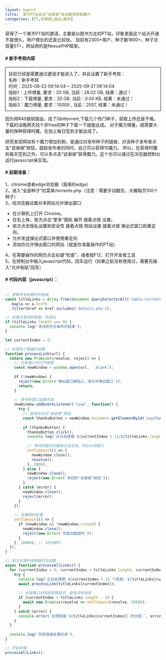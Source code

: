 ```yaml
---
layout: mypost
title:  某齐PT站自动“说谢谢”自动脚本获取魔力
categories: [PT,说谢谢,自动,脚本]
---
```


获得了一个某齐PT站的邀请，主要是以图书为主的PT站，印象里面这个站点开通不是很久，用户增长的还是比较快。
目前有2300+用户，种子数1800+，种子总容量5T+，网站用的是NexusPHP框架。

#### # 新手考核内容

<div style="border: 1px solid black; padding: 10px;">
目前已经是需要通过邀请才能进入了，并且设置了新手考核：  <br>
名称：新手考核<br>
时间：2025-08-22 09:14:04 ~ 2025-09-21 09:14:04 <br>
指标1：上传增量, 要求：20 GB, 当前：28.02 GB, 结果：通过！ <br>
指标2：下载增量, 要求：20 GB, 当前：0.00 KB, 结果：未通过！ <br>
指标3：魔力增量, 要求：10000 , 当前：2557, 结果：未通过！ <br>
</div>

因为用R4S做软路由，挂了Qbittorrent,下载几个热门种子，获取上传还是不难。下载的话晚两天找个非free的种子下载一下就能达成。
对于魔力增量，就需要大量的保种获得时魔，在加上每日签到才能达成了。

研究发现网站有个魔力增加机制，是通过对发布种子的链接，对该种子发布者点击“说谢谢”按钮，鼓励发布者的同时，自己可以获得10魔力。
所以，在获得时魔和每天签到之外，可以多点击“说谢谢”获得魔力。这个也可以通过在浏览器控制台运行javascript来实现。

#### # 前期准备： 
1，chrome或者edge浏览器（我用的edge） <br>
2，进入“全部种子”的菜单/torrents.php（注意：需要手动翻页，大概每页100个种子） <br>
3，给浏览器设置对本网站允许弹出窗口 <br>
- 在计算机上打开 Chrome。
- 在右上角，依次点击“更多”图标 展开 接着点按 设置。
- 依次点击隐私设置和安全性 接着点按 网站设置 接着点按 弹出式窗口和重定向。
- 允许发送弹出式窗口并使用重定向
- 添加你允许弹出窗口的网站（就是你准备操作的PT站） <br>

4，在需要操作的网页点击右键“检查”，或者按F12，打开开发者工具 <br>
5，在控制台中输入javascript代码，回车运行（如果之前没有使用过，需要先输入“允许粘贴”回车） <br>

#### # 代码内容（javascript）：


```javascript

// 获取所有标题列的链接
const titleLinks = Array.from(document.querySelectorAll('table.torrents a[href^="details.php?id="]'))
  .map(a => a.href)
  .filter(href => href.includes('details.php'));

// 如果没有找到链接，则退出
if (titleLinks.length === 0) {
  console.log('未找到符合条件的链接');
}

let currentIndex = 0;

// 处理单个链接的函数
function processLink(url) {
  return new Promise((resolve, reject) => {
    // 在新窗口中打开链接
    const newWindow = window.open(url, '_blank');
    
    if (!newWindow) {
      reject(new Error('弹出窗口被阻止，请允许弹出窗口'));
      return;
    }
    
    // 等待新窗口加载完成
    newWindow.addEventListener('load', function() {
      try {
        // 查找并点击"说谢谢"按钮
        const thanksButton = newWindow.document.getElementById('saythanks');
        
        if (thanksButton) {
          thanksButton.click();
          console.log(`已点击链接 ${currentIndex + 1}/${titleLinks.length} 的"说谢谢"按钮`);
          
          // 等待短暂时间确保点击生效，然后关闭窗口
          setTimeout(() => {
            newWindow.close();
            resolve();
          }, 1000);
        } else {
          newWindow.close();
          reject(new Error('未找到"说谢谢"按钮'));
        }
      } catch (error) {
        newWindow.close();
        reject(error);
      }
    });
    
    // 设置超时处理
    setTimeout(() => {
      if (newWindow && !newWindow.closed) {
        newWindow.close();
        reject(new Error('页面加载超时'));
      }
    }, 10000); // 10秒超时
  });
}

// 依次处理所有链接的主函数
async function processAllLinks() {
  for (currentIndex = 0; currentIndex < titleLinks.length; currentIndex++) {
    try {
      console.log(`正在处理第 ${currentIndex + 1} 个链接: ${titleLinks[currentIndex]}`);
      await processLink(titleLinks[currentIndex]);
      
      // 在链接之间添加短暂延迟，避免过快请求
      if (currentIndex < titleLinks.length - 1) {
        await new Promise(resolve => setTimeout(resolve, 2000));
      }
    } catch (error) {
      console.error(`处理链接 ${titleLinks[currentIndex]} 时出错:`, error.message);
    }
  }
  
  console.log('所有链接处理完成');
}

// 开始处理
processAllLinks();

```
